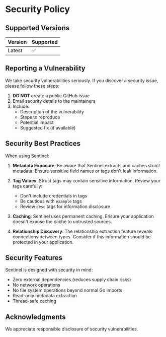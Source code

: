 # Security Policy

## Supported Versions

| Version | Supported          |
| ------- | ------------------ |
| Latest  | :white_check_mark: |

## Reporting a Vulnerability

We take security vulnerabilities seriously. If you discover a security issue, please follow these steps:

1. **DO NOT** create a public GitHub issue
2. Email security details to the maintainers
3. Include:
   - Description of the vulnerability
   - Steps to reproduce
   - Potential impact
   - Suggested fix (if available)

## Security Best Practices

When using Sentinel:

1. **Metadata Exposure**: Be aware that Sentinel extracts and caches struct metadata. Ensure sensitive field names or tags don't leak information.

2. **Tag Values**: Struct tags may contain sensitive information. Review your tags carefully:
   - Don't include credentials in tags
   - Be cautious with `example` tags
   - Review `desc` tags for information disclosure

3. **Caching**: Sentinel uses permanent caching. Ensure your application doesn't expose the cache to untrusted sources.

4. **Relationship Discovery**: The relationship extraction feature reveals connections between types. Consider if this information should be protected in your application.

## Security Features

Sentinel is designed with security in mind:

- Zero external dependencies (reduces supply chain risks)
- No network operations
- No file system operations beyond normal Go imports
- Read-only metadata extraction
- Thread-safe caching

## Acknowledgments

We appreciate responsible disclosure of security vulnerabilities.